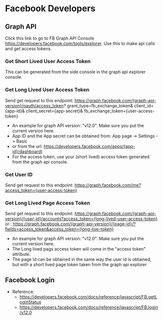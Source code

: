 # Facebook Developers

## Graph API
Click this link to go to FB Graph API Console https://developers.facebook.com/tools/explorer.
Use this to make api calls and get access tokens.

### Get Short Lived User Access Token
This can be generated from the side console in the graph api explorer console.

### Get Long Lived User Access Token
Send get request to this endpoint: https://graph.facebook.com/{graph-api-version}/oauth/access_token?
                                   grant_type=fb_exchange_token&
                                   client_id={app-id}&
                                   client_secret={app-secret}&
                                   fb_exchange_token={user-access-token}
                                   
- An example for graph API version: "v12.0". Make sure you put the current version here.
- App ID and the App secret can be obtained from: App page -> Settings -> Basic 
- or from the url: https://developers.facebook.com/apps/{app-id}/dashboard)
- For the access token, use your (short lived) access token generated from the graph api console.

### Get User ID
Send get request to this endpoint: https://graph.facebook.com/me?access_token={user-access-token}


### Get Long Lived Page Access Token
Send get request to this endpoint: https://graph.facebook.com/{graph-api-version}/{user-id}/accounts?access_token={long-lived-user-access-token}
or : https://graph.facebook.com/{graph-api-version}/{page-id}/?fields=access_token&access_token={long-live-token}

- An example for graph API version: "v12.0". Make sure you put the current version here.
- The Long lived pags access token will come in the "access token" attribute.
- The page Id can be obtained in the same way the user id is obtained, but with a short lived page token taken from the graph api explorer


## Facebook Login
- Reference: 
  - https://developers.facebook.com/docs/reference/javascript/FB.getLoginStatus
  - https://developers.facebook.com/docs/reference/javascript/FB.login/v12.0
